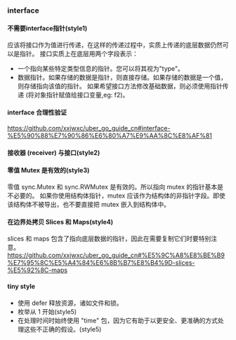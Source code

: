 ### interface

#### 不需要interface指针(style1)
应该将接口作为值进行传递，在这样的传递过程中，实质上传递的底层数据仍然可以是指针。
接口实质上在底层用两个字段表示：
- 一个指向某些特定类型信息的指针。您可以将其视为"type"。
- 数据指针。如果存储的数据是指针，则直接存储。如果存储的数据是一个值，则存储指向该值的指针。
如果希望接口方法修改基础数据，则必须使用指针传递 (将对象指针赋值给接口变量,eg: f2)。

#### interface 合理性验证
https://github.com/xxjwxc/uber_go_guide_cn#interface-%E5%90%88%E7%90%86%E6%80%A7%E9%AA%8C%E8%AF%81

#### 接收器 (receiver) 与接口(style2)



#### 零值 Mutex 是有效的(style3)
零值 sync.Mutex 和 sync.RWMutex 是有效的。所以指向 mutex 的指针基本是不必要的。
如果你使用结构体指针，mutex 应该作为结构体的非指针字段。即使该结构体不被导出，也不要直接把 mutex 嵌入到结构体中。

#### 在边界处拷贝 Slices 和 Maps(style4)
slices 和 maps 包含了指向底层数据的指针，因此在需要复制它们时要特别注意。
https://github.com/xxjwxc/uber_go_guide_cn#%E5%9C%A8%E8%BE%B9%E7%95%8C%E5%A4%84%E6%8B%B7%E8%B4%9D-slices-%E5%92%8C-maps

#### tiny style
- 使用 defer 释放资源，诸如文件和锁。
- 枚举从 1 开始(style5)
- 在处理时间时始终使用 "time" 包，因为它有助于以更安全、更准确的方式处理这些不正确的假设。(style5)
